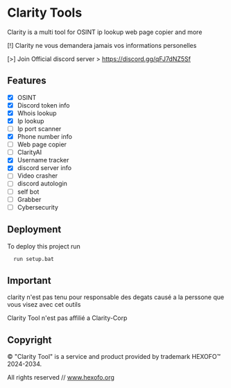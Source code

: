 
# Clarity Tools

Clarity is a multi tool for OSINT ip lookup web page copier and more

[!] Clarity ne vous demandera jamais vos informations personelles

[>] Join Official discord server > https://discord.gg/qFJ7dNZ5Sf

## Features

- [x] OSINT
- [x] Discord token info
- [x] Whois lookup
- [x] Ip lookup
- [ ] Ip port scanner
- [x] Phone number info
- [ ] Web page copier
- [ ] ClarityAI
- [x] Username tracker
- [x] discord server info
- [ ] Video crasher
- [ ] discord autologin
- [ ] self bot
- [ ] Grabber
- [ ] Cybersecurity

## Deployment

To deploy this project run 

```bash
  run setup.bat
```

## Important
clarity n'est pas tenu pour responsable des degats causé a la perssone que vous visez avec cet outils

Clarity Tool n'est pas affilié a Clarity-Corp

## Copyright
© "Clarity Tool" is a service and product provided by trademark HEXOFO™ 2024-2034. 

All rights reserved // www.hexofo.org
